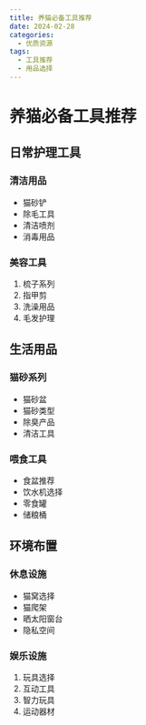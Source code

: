 ```yaml
---
title: 养猫必备工具推荐
date: 2024-02-28
categories:
  - 优质资源
tags:
  - 工具推荐
  - 用品选择
---
```


# 养猫必备工具推荐

## 日常护理工具

### 清洁用品
- 猫砂铲
- 除毛工具
- 清洁喷剂
- 消毒用品

### 美容工具
1. 梳子系列
2. 指甲剪
3. 洗澡用品
4. 毛发护理

## 生活用品

### 猫砂系列
- 猫砂盆
- 猫砂类型
- 除臭产品
- 清洁工具

### 喂食工具
- 食盆推荐
- 饮水机选择
- 零食罐
- 储粮桶

## 环境布置

### 休息设施
- 猫窝选择
- 猫爬架
- 晒太阳窗台
- 隐私空间

### 娱乐设施
1. 玩具选择
2. 互动工具
3. 智力玩具
4. 运动器材 